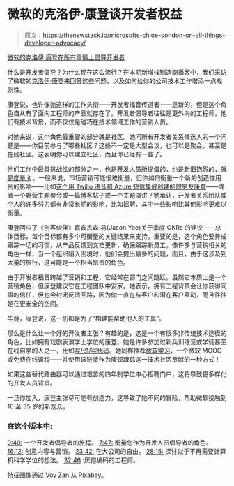 # 微软的克洛伊·康登谈开发者权益

> 原文：<https://thenewstack.io/microsofts-chloe-condon-on-all-things-developer-advocacy/>

[微软的克洛伊·康登在所有事情上倡导开发者](https://thenewstack.simplecast.com/episodes/microsofts-chloe-condon-on-all-things-developer-advocacy)

什么是开发者倡导？为什么现在这么流行？在本期[新堆栈制造商](https://thenewstack.io/podcasts/makers)播客中，我们采访了微软的[克洛伊·康登](https://twitter.com/chloecondon)来回答这些问题，以及如何给你的公司技术工作增添一点戏剧性。

康登说，也许像她这样的工作头衔——开发者福音传道者——是新的，但是这个角色自从有了面向工程师的产品就存在了。开发者倡导者往往是更外向的工程师，他们有技术背景，而不仅仅是碰巧在技术领域工作的营销人员。

对她来说，这个角色最重要的部分就是社区。她问所有开发者关系候选人的一个问题是——你目前参与了哪些社区？这些不一定是大型会议，也可以是聚会，甚至是在线社区。这表明你可以建立社区，而且你已经有一些了。

他们工作中最具挑战性的部分之一，也是[开发人员所提倡的，也是新旧抱怨的，就是度量 it](/devrel-and-the-increasing-popularity-of-the-developer-advocate/) 。一般来说，市场营销可能很难衡量，但你如何衡量一个新的创造性用例的影响——比如[这个用 Twilio 语音和 Azure 短信集成创建的假男友康登](https://aka.ms/twilioazure)——或者一个野营主题聚会或一篇博客帖子或一个主题演讲？她承认，开发者关系团队或个人的许多努力都有非常长期的影响，比如招聘，其中一些影响比其他影响更难以衡量。

康登回应了《创客伙伴》嘉宾杰森·易(Jason Yee)关于季度 OKRs 的建议——总体目标，每个目标都有多个可衡量的关键结果来支持。重要的是，这个角色要养成跟踪一切的习惯，从产品反馈到文档更新，确保跟踪新员工。像许多与营销相关的角色一样，当一个组织陷入困境时，他们会提出最多的问题，而且，由于这涉及到大量的旅行，这可能是一个相当昂贵的角色。

由于开发者福音跨越了营销和工程，它经常在部门之间跳跃。虽然它本质上是一个营销角色，但康登建议它在工程团队中安家。她表示，拥有工程背景会让你获得同事的信任，但也会封闭反馈回路，因为你一直在与客户和潜在客户互动，而且往往是在更安全的空间。

毕竟，康登说，这一切都是为了“构建能帮助他人的工具”。

那么是什么让一个好的开发者主张？有趣的是，这是一个有很多非传统技术途径的角色，比如拥有戏剧表演学士学位的康登。她是许多参加过新兵训练营或学徒甚至在线自学的人之一，比如[写/说/写代码](https://www.writespeakcode.com/)。她同样推荐[微软学习](https://aka.ms/newstackchloe)，一个微软 MOOC 或免费在线课程——并使用该链接作为康顿跟踪这一技术社区贡献的一种方式！

如果这些替代路由器可以通过艰苦的四年制学位中心招聘门户，这将导致更多样化的开发人员背景。

一旦你加入，康登主张尽可能有创造力，这导致了她不同的冒险，帮助微软接触到 16 至 35 岁的新观众。

### 在这个版本中:

[0:40:](https://thenewstack.simplecast.com/episodes/microsofts-chloe-condon-on-all-things-developer-advocacy?t=0:40) 一个开发者倡导者的旅程。
[7:47:](https://thenewstack.simplecast.com/episodes/microsofts-chloe-condon-on-all-things-developer-advocacy?t=7:47) 衡量您作为开发人员倡导者的角色。
[16:12:](https://thenewstack.simplecast.com/episodes/microsofts-chloe-condon-on-all-things-developer-advocacy?t=16:12) 创意内容与营销。
[23:42:](https://thenewstack.simplecast.com/episodes/microsofts-chloe-condon-on-all-things-developer-advocacy?t=23:42) 在大公司的自由。
[28:15:](https://thenewstack.simplecast.com/episodes/microsofts-chloe-condon-on-all-things-developer-advocacy?t=28:15) 探讨似乎不再需要计算机科学学位的想法。
[32:46](https://thenewstack.simplecast.com/episodes/microsofts-chloe-condon-on-all-things-developer-advocacy?t=32:46) :厌倦编码的工程师。

特征图像通过 Voy Zan 从 Pixabay。

<svg xmlns:xlink="http://www.w3.org/1999/xlink" viewBox="0 0 68 31" version="1.1"><title>Group</title> <desc>Created with Sketch.</desc></svg>
